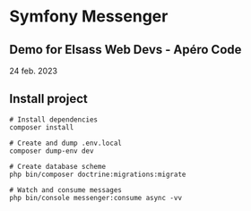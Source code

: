 # Symfony Messenger

## Demo for Elsass Web Devs - Apéro Code 
24 feb. 2023

## Install project

````shell
# Install dependencies
composer install

# Create and dump .env.local
composer dump-env dev

# Create database scheme
php bin/composer doctrine:migrations:migrate

# Watch and consume messages
php bin/console messenger:consume async -vv
````
